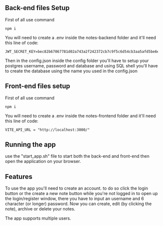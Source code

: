 <h2>Back-end files Setup</h2>

First of all use command 

```
npm i
```

You will need to create a .env inside the notes-backend folder and it'll need this line of code:
```
JWT_SECRET_KEY=bec82b67067781d02a743a2f242372cb7c9f5c6d54cb3aa5afd5be6ed1d1f951
```
Then in the config.json inside the config folder you'll have to setup your postgres username, password and database and using SQL shell you'll have to create the database using the name you used in the config.json

<h2>Front-end files setup</h2>

First of all use command 

```
npm i
```

You will need to create a .env inside the notes-frontend folder and it'll need this line of code:

```
VITE_API_URL = "http://localhost:3000/"
```

<h2>Running the app</h2>
use the "start_app.sh" file to start both the back-end and front-end then open the application on your browser.

<h2>Features</h2>
To use the app you'll need to create an account. to do so click the login button or the create a new note button while you're not logged in to open up the login/register window, there you have to input an username and 6 character (or longer) password.
Now you can create, edit (by clicking the note), archive or delete your notes.

The app supports multiple users.
